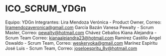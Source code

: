 # ICO_SCRUM_YDGn
Equipo: YDGn
Integrantes:
Lira Mendoza Verónica - Product Owner, Correo: liramendozaveronica@gmail.com
García Bazán Vanesa Pewalty - Scrum Master, Correo: pewalty@hotmail.com
Chávez Ceballos Kiana Alejandra - Scrum Team  Correo: kianaalejandra23@hotmail.com
Ramirez Castillo Ángel Oswaldo - Scrum Team, Correo: weskeryoka@gmail.com 
Marínez Espíritu José Luis - Scrum Team, Correo: joseloespritu_8v@hotmail.com 
